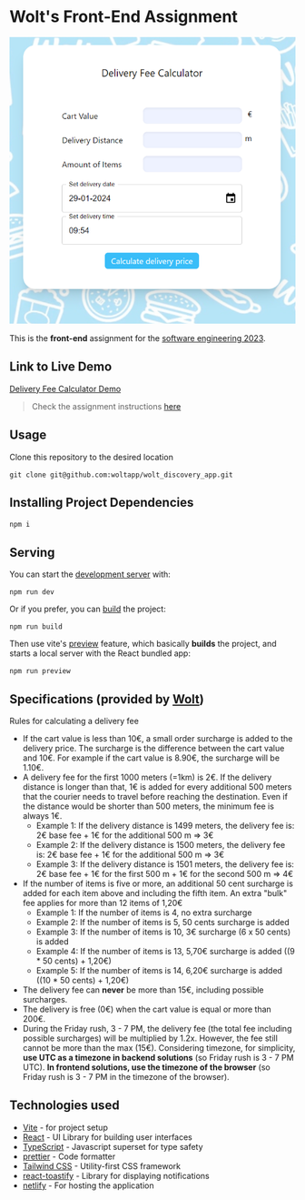 # Wolt's Front-End Assignment

![image](./src/assets/images/demo.png)

This is the **front-end** assignment for the [software engineering 2023](<https://careers.wolt.com/en/jobs/software-engineer-intern-(2024)/817d412#apply-now>).

## Link to Live Demo

[Delivery Fee Calculator Demo](https://leafy-arithmetic-cae510.netlify.app/)

> Check the assignment instructions [here](https://github.com/woltapp/engineering-internship-2024?tab=readme-ov-file)

## Usage

Clone this repository to the desired location

```Shell
git clone git@github.com:woltapp/wolt_discovery_app.git
```

## Installing Project Dependencies

```
npm i
```

## Serving

You can start the [development server](https://vitejs.dev/guide/cli.html#dev-server) with:

```
npm run dev
```

Or if you prefer, you can [build](https://vitejs.dev/guide/cli.html#build) the project:

```
npm run build
```

Then use vite's [preview](https://vitejs.dev/guide/cli.html#vite-preview) feature, which basically **builds** the project, and starts a local server with the React bundled app:

```
npm run preview
```

## Specifications (provided by [Wolt](https://wolt.com))

Rules for calculating a delivery fee

- If the cart value is less than 10€, a small order surcharge is added to the delivery price. The surcharge is the difference between the cart value and 10€. For example if the cart value is 8.90€, the surcharge will be 1.10€.
- A delivery fee for the first 1000 meters (=1km) is 2€. If the delivery distance is longer than that, 1€ is added for every additional 500 meters that the courier needs to travel before reaching the destination. Even if the distance would be shorter than 500 meters, the minimum fee is always 1€.
  - Example 1: If the delivery distance is 1499 meters, the delivery fee is: 2€ base fee + 1€ for the additional 500 m => 3€
  - Example 2: If the delivery distance is 1500 meters, the delivery fee is: 2€ base fee + 1€ for the additional 500 m => 3€
  - Example 3: If the delivery distance is 1501 meters, the delivery fee is: 2€ base fee + 1€ for the first 500 m + 1€ for the second 500 m => 4€
- If the number of items is five or more, an additional 50 cent surcharge is added for each item above and including the fifth item. An extra "bulk" fee applies for more than 12 items of 1,20€
  - Example 1: If the number of items is 4, no extra surcharge
  - Example 2: If the number of items is 5, 50 cents surcharge is added
  - Example 3: If the number of items is 10, 3€ surcharge (6 x 50 cents) is added
  - Example 4: If the number of items is 13, 5,70€ surcharge is added ((9 \* 50 cents) + 1,20€)
  - Example 5: If the number of items is 14, 6,20€ surcharge is added ((10 \* 50 cents) + 1,20€)
- The delivery fee can **never** be more than 15€, including possible surcharges.
- The delivery is free (0€) when the cart value is equal or more than 200€.
- During the Friday rush, 3 - 7 PM, the delivery fee (the total fee including possible surcharges) will be multiplied by 1.2x. However, the fee still cannot be more than the max (15€). Considering timezone, for simplicity, **use UTC as a timezone in backend solutions** (so Friday rush is 3 - 7 PM UTC). **In frontend solutions, use the timezone of the browser** (so Friday rush is 3 - 7 PM in the timezone of the browser).

## Technologies used

- [Vite](https://vitejs.dev/) - for project setup
- [React](https://reactjs.org/) - UI Library for building user interfaces
- [TypeScript](https://www.typescriptlang.org/) - Javascript superset for type safety
- [prettier](https://prettier.io/) - Code formatter
- [Tailwind CSS](https://tailwindcss.com/) - Utility-first CSS framework
- [react-toastify](https://www.npmjs.com/package/react-toastify) - Library for displaying notifications
- [netlify](https://www.netlify.com/) - For hosting the application
